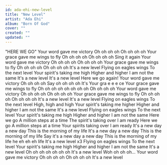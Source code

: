 ```yaml
---
id: ada-ehi-new-level
title: "New Level"
artist: "Ada Ehi"
album: "Born Of God"
cover: ""
created: ""
updated: ""
---
```


"HERE WE GO"
Your word gave me victory
Oh oh oh oh
Oh oh oh oh
Your grace gave me wings to fly
Oh oh oh oh
Oh oh oh oh
Sing it again
Your word gave me victory
Oh oh oh oh
Oh oh oh oh
Your grace gave me wings to fly
Oh oh oh oh
Oh oh oh oh
It's a new level
Flying on eagles wings
To the next level
Your spirit's taking me high
Higher and higher
I am not the same
It's a new level
It's a new level
Here we go again!
Your word gave me victory
Oh oh oh oh
Say oh oh oh oh
It's Your gra e e e ce
Your grace gave me wings to fly
Oh oh oh oh oh oh oh oh
Oh oh oh oh
Your word gave me victory
Oh oh oh oh
Oh oh oh oh
Your grace gave me wings to fly
Oh oh oh oh
Oh oh oh oh
It's a new level
It's a new level
Flying on eagles wings
To the next level
High, high and high
Your spirit's taking me higher
Higher and higher
I am not the same
It's a new level
Flying on eagles wings
To the next level
Your spirit's taking me high
Higher and higher
I am not the same
Here we go
A million steps at a time
The spirit's taking over
I am ready
Here we go
A million steps at a time
Your spirits taking over
I am ready
It's a new day a new day
This is the morning of my life
It's a new day a new day
This is the morning of my life
Say it's a new day a new day
This is the morning of my life he eh eh eh life
It's a new level x3
Flying on eagles wings
To the next level
Your spirit's taking me high
Higher and higher
I am not the same
It's a new level
Oh oh oh oh oh oh oh
It's a new level
Woh oh oh oh...
Your word gave me victory
Oh oh oh oh
Oh oh oh oh
It's a new level